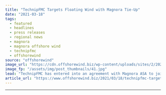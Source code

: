 ```yaml
---
title: "TechnipFMC Targets Floating Wind with Magnora Tie-Up"
date: "2021-03-18"
tags: 
  - featured
  - headlines
  - press releases
  - regional news
  - magnora
  - magnora offshore wind
  - technipfmc
  - offshorewind
source: "offshorewind"
image_url: "https://cdn.offshorewind.biz/wp-content/uploads/sites/2/2021/03/18091015/TechnipFMC-Targets-Floating-Wind-with-New-Joint-Venture.jpg"
image_fp: "/assets/img/post_thumbnails/41.jpg"
lead: "TechnipFMC has entered into an agreement with Magnora ASA to jointly pursue floating offshore"
article_url: "https://www.offshorewind.biz/2021/03/18/technipfmc-targets-floating-wind-with-magnora-tie-up/"
---
```


---
